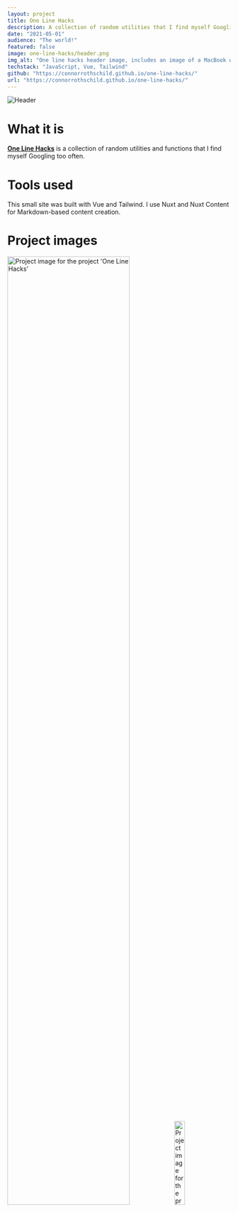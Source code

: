 ```yaml
---
layout: project
title: One Line Hacks
description: A collection of random utilities that I find myself Googling too often.
date: "2021-05-01"
audience: "The world!"
featured: false
image: one-line-hacks/header.png
img_alt: "One line hacks header image, includes an image of a MacBook with the application open."
techstack: "JavaScript, Vue, Tailwind"
github: "https://connorrothschild.github.io/one-line-hacks/"
url: "https://connorrothschild.github.io/one-line-hacks/"
---
```


<script>
  import Image from "$lib/global/Image.svelte"
</script>

<Image href="https://connorrothschild.github.io/one-line-hacks/" src="/images/project/one-line-hacks/header.png" alt="Header"></Image>

# What it is

[**One Line Hacks**](https://connorrothschild.github.io/one-line-hacks/) is a collection of random utilities and functions that I find myself Googling too often.

# Tools used

This small site was built with Vue and Tailwind. I use Nuxt and Nuxt Content for Markdown-based content creation.

# Project images

<Image style="box-shadow: none;" src="/images/project/one-line-hacks/mac-1.png" alt="Project image for the project 'One Line Hacks'" width="74%"></Image>
<Image style="box-shadow: none;" src="/images/project/one-line-hacks/phone-1.png" alt="Project image for the project 'One Line Hacks'" width="22%"></Image>